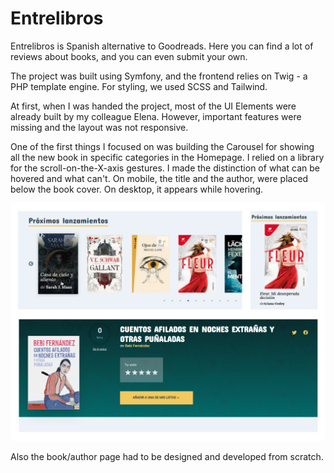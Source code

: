 # Entrelibros

Entrelibros is Spanish alternative to Goodreads. Here you can find a lot of reviews about books, and you can even submit your own.

The project was built using Symfony, and the frontend relies on Twig - a PHP template engine. For styling, we used SCSS and Tailwind.

At first, when I was handed the project, most of the UI Elements were already built by my colleague Elena. However, important features were missing and the layout was not responsive.

One of the first things I focused on was building the Carousel for showing all the new book in specific categories in the Homepage. I relied on a library for the scroll-on-the-X-axis gestures. I made the distinction of what can be hovered and what can't. On mobile, the title and the author, were placed below the book cover. On desktop, it appears while hovering.

![Entrelibros](https://github.com/gianluigitrontini/preview-images/blob/main/entrelibros-overview-github.jpg?raw=true)



Also the book/author page had to be designed and developed from scratch.
